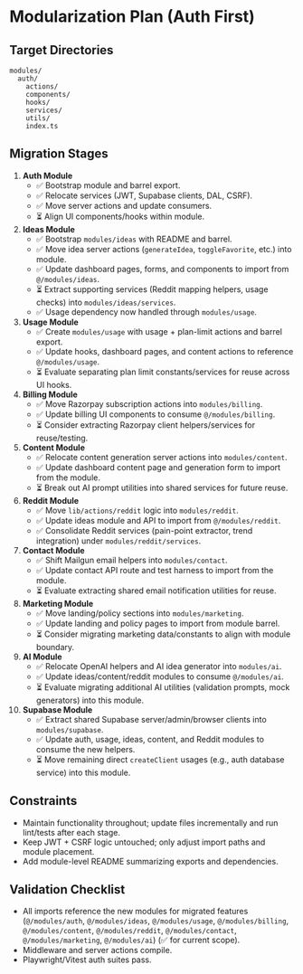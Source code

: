 # Modularization Plan (Auth First)

## Target Directories
```
modules/
  auth/
    actions/
    components/
    hooks/
    services/
    utils/
    index.ts
```

## Migration Stages
1. **Auth Module**
   - ✅ Bootstrap module and barrel export.
   - ✅ Relocate services (JWT, Supabase clients, DAL, CSRF).
   - ✅ Move server actions and update consumers.
   - ⏳ Align UI components/hooks within module.
2. **Ideas Module**
   - ✅ Bootstrap `modules/ideas` with README and barrel.
   - ✅ Move idea server actions (`generateIdea`, `toggleFavorite`, etc.) into module.
   - ✅ Update dashboard pages, forms, and components to import from `@/modules/ideas`.
   - ⏳ Extract supporting services (Reddit mapping helpers, usage checks) into `modules/ideas/services`.
   - ✅ Usage dependency now handled through `modules/usage`.
3. **Usage Module**
   - ✅ Create `modules/usage` with usage + plan-limit actions and barrel export.
   - ✅ Update hooks, dashboard pages, and content actions to reference `@/modules/usage`.
   - ⏳ Evaluate separating plan limit constants/services for reuse across UI hooks.
4. **Billing Module**
   - ✅ Move Razorpay subscription actions into `modules/billing`.
   - ✅ Update billing UI components to consume `@/modules/billing`.
   - ⏳ Consider extracting Razorpay client helpers/services for reuse/testing.
5. **Content Module**
   - ✅ Relocate content generation server actions into `modules/content`.
   - ✅ Update dashboard content page and generation form to import from the module.
   - ⏳ Break out AI prompt utilities into shared services for future reuse.
6. **Reddit Module**
   - ✅ Move `lib/actions/reddit` logic into `modules/reddit`.
   - ✅ Update ideas module and API to import from `@/modules/reddit`.
   - ✅ Consolidate Reddit services (pain-point extractor, trend integration) under `modules/reddit/services`.
7. **Contact Module**
   - ✅ Shift Mailgun email helpers into `modules/contact`.
   - ✅ Update contact API route and test harness to import from the module.
   - ⏳ Evaluate extracting shared email notification utilities for reuse.
8. **Marketing Module**
   - ✅ Move landing/policy sections into `modules/marketing`.
   - ✅ Update landing and policy pages to import from module barrel.
   - ⏳ Consider migrating marketing data/constants to align with module boundary.
9. **AI Module**
   - ✅ Relocate OpenAI helpers and AI idea generator into `modules/ai`.
   - ✅ Update ideas/content/reddit modules to consume `@/modules/ai`.
   - ⏳ Evaluate migrating additional AI utilities (validation prompts, mock generators) into this module.
10. **Supabase Module**
    - ✅ Extract shared Supabase server/admin/browser clients into `modules/supabase`.
    - ✅ Update auth, usage, ideas, content, and Reddit modules to consume the new helpers.
    - ⏳ Move remaining direct `createClient` usages (e.g., auth database service) into this module.

## Constraints
- Maintain functionality throughout; update files incrementally and run lint/tests after each stage.
- Keep JWT + CSRF logic untouched; only adjust import paths and module placement.
- Add module-level README summarizing exports and dependencies.

## Validation Checklist
- All imports reference the new modules for migrated features (`@/modules/auth`, `@/modules/ideas`, `@/modules/usage`, `@/modules/billing`, `@/modules/content`, `@/modules/reddit`, `@/modules/contact`, `@/modules/marketing`, `@/modules/ai`) (✅ for current scope).
- Middleware and server actions compile.
- Playwright/Vitest auth suites pass.
